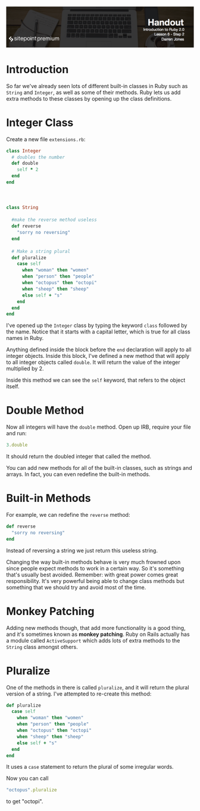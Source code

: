 ![](headings/6.2.png)

# Introduction

So far we've already seen lots of different built-in classes in Ruby such as `String` and `Integer`, as well as some of their methods. Ruby lets us add extra methods to these classes by opening up the class definitions.

# Integer Class

Create a new file `extensions.rb`:

```ruby
class Integer
  # doubles the number
  def double
    self * 2
  end
end



class String

  #make the reverse method useless
  def reverse
    "sorry no reversing"
  end

  # Make a string plural
  def pluralize
    case self
      when "woman" then "women"
      when "person" then "people"
      when "octopus" then "octopi"
      when "sheep" then "sheep"
      else self + "s"
    end
  end
end
```

I've opened up the `Integer` class by typing the keyword `class` followed by the name. Notice that it starts with a capital letter, which is true for all class names in Ruby.

Anything defined inside the block before the `end` declaration will apply to all integer objects. Inside this block, I've defined a new method that will apply to all integer objects called `double`. It will return the value of the integer multiplied by 2.

Inside this method we can see the `self` keyword, that refers to the object itself.

# Double Method

Now all integers will have the `double` method. Open up IRB, require your file and run:

```ruby
3.double
```

It should return the doubled integer that called the method.

You can add new methods for all of the built-in classes, such as strings and arrays. In fact, you can even redefine the built-in methods.

# Built-in Methods

For example, we can redefine the `reverse` method:

```ruby
def reverse
  "sorry no reversing"
end
```

Instead of reversing a string we just return this useless string.

Changing the way built-in methods behave is very much frowned upon since people expect methods to work in a certain way. So it's something that's usually best avoided. Remember: with great power comes great responsibility. It's very powerful being able to change class methods but something that we should try and avoid most of the time.

# Monkey Patching

Adding new methods though, that add more functionality is a good thing, and it's sometimes known as **monkey patching**. Ruby on Rails actually has a module called `ActiveSupport` which adds lots of extra methods to the `String` class amongst others.

# Pluralize

One of the methods in there is called `pluralize`, and it will return the plural version of a string. I've attempted to re-create this method:

```ruby
def pluralize
  case self
    when "woman" then "women"
    when "person" then "people"
    when "octopus" then "octopi"
    when "sheep" then "sheep"
    else self + "s"
  end
end
```

It uses a `case` statement to return the plural of some irregular words.

Now you can call

```ruby
"octopus".pluralize
```

to get "octopi".